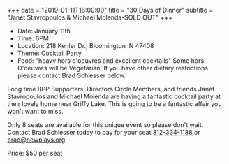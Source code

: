 +++
date = "2019-01-11T18:00:00"
title = "30 Days of Dinner"
subtitle = "Janet Stavropoulos & Michael Molenda-SOLD OUT"
+++
* Date: January 11th
* Time: 6PM
* Location: 218 Kenler Dr., Bloomington IN 47408
* Theme: Cocktail Party
* Food: "heavy hors d'oeuvres and excellent cocktails" Some hors D'oeuvres will be Vegetarian. If you have other dietary restrictions please contact Brad Schiesser below.

Long time BPP Supporters, Directors Circle Members, and friends Janet Stavropoulos and Michael Molenda are having a fantastic cocktail party at their lovely home near Griffy Lake. This is going to be a fantastic affair you won't want to miss.

Only 8 seats are available for this unique event so please don't wait. Contact Brad Schiesser today to pay for your seat [812-334-1188](tel:+1-812-334-1188) or [brad@newplays.org](mailto:brad@newplays.org)

Price: $50 per seat
